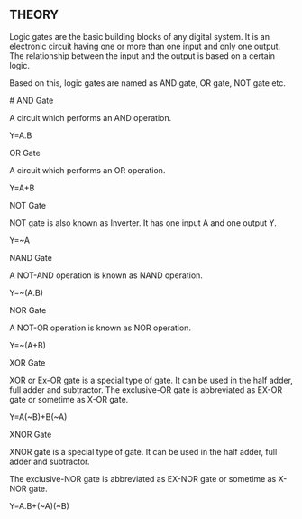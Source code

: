 ## THEORY
<P>Logic gates are the basic building blocks of any digital system. It is an electronic circuit having one or more than one input and only one output. The relationship between the input and the output is based on a certain logic.</P><P> Based on this, logic gates are named as AND gate, OR gate, NOT gate etc.</P>
<P>
# AND Gate</P>
<P>A circuit which performs an AND operation.</P>
<P>Y=A.B</P>
<P>OR Gate</P>
<P>A circuit which performs an OR operation.</P>
<P>
Y=A+B</P>
<P>NOT Gate</P>
<P>NOT gate is also known as Inverter. It has one input A and one output Y.</P>
<P>Y=~A</P>
<P>
NAND Gate</P>
<P>A NOT-AND operation is known as NAND operation.</P>
<P>Y=~(A.B)</P>
<P>
NOR Gate</P>
<P>A NOT-OR operation is known as NOR operation.</P>
<P>Y=~(A+B)</P>
<P>
XOR Gate</P>
<P>XOR or Ex-OR gate is a special type of gate. It can be used in the half adder, full adder and subtractor.
The exclusive-OR gate is abbreviated as EX-OR gate or sometime as X-OR gate.</P>
<P>Y=A(~B)+B(~A)</P>
<P>
XNOR Gate</P>
<P>XNOR gate is a special type of gate. It can be used in the half adder, full adder and subtractor.</P>
<P>The exclusive-NOR gate is abbreviated as EX-NOR gate or sometime as X-NOR gate.</P>
<P>Y=A.B+(~A)(~B)</P>

